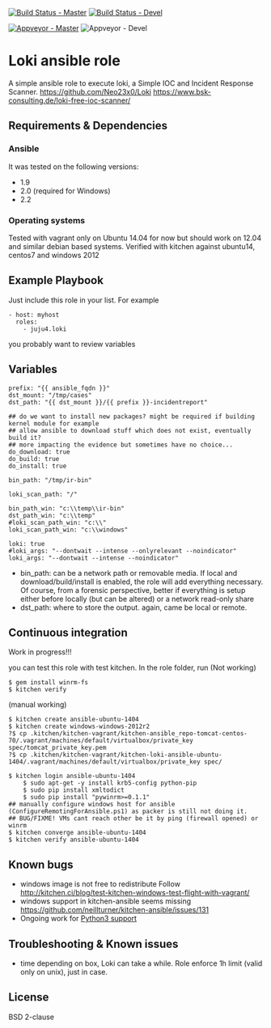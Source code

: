[![Build Status - Master](https://travis-ci.org/juju4/ansible-loki.svg?branch=master)](https://travis-ci.org/juju4/ansible-loki)
[![Build Status - Devel](https://travis-ci.org/juju4/ansible-loki.svg?branch=devel)](https://travis-ci.org/juju4/ansible-loki/branches)

[![Appveyor - Master](https://ci.appveyor.com/api/projects/status/27div2ln0s7kli7h?svg=true)](https://ci.appveyor.com/project/juju4/ansible-harden-windows)
![Appveyor - Devel](https://ci.appveyor.com/api/projects/status/27div2ln0s7kli7h/branch/devel?svg=true)

# Loki ansible role

A simple ansible role to execute loki, a Simple IOC and Incident Response Scanner.
https://github.com/Neo23x0/Loki
https://www.bsk-consulting.de/loki-free-ioc-scanner/

## Requirements & Dependencies

### Ansible
It was tested on the following versions:
 * 1.9
 * 2.0 (required for Windows)
 * 2.2

### Operating systems

Tested with vagrant only on Ubuntu 14.04 for now but should work on 12.04 and similar debian based systems.
Verified with kitchen against ubuntu14, centos7 and windows 2012

## Example Playbook

Just include this role in your list.
For example

```
- host: myhost
  roles:
    - juju4.loki
```

you probably want to review variables


## Variables

```
prefix: "{{ ansible_fqdn }}"
dst_mount: "/tmp/cases"
dst_path: "{{ dst_mount }}/{{ prefix }}-incidentreport"

## do we want to install new packages? might be required if building kernel module for example
## allow ansible to download stuff which does not exist, eventually build it?
## more impacting the evidence but sometimes have no choice...
do_download: true
do_build: true
do_install: true

bin_path: "/tmp/ir-bin"

loki_scan_path: "/"

bin_path_win: "c:\\temp\\ir-bin"
dst_path_win: "c:\\temp"
#loki_scan_path_win: "c:\\"
loki_scan_path_win: "c:\\windows"

loki: true
#loki_args: "--dontwait --intense --onlyrelevant --noindicator"
loki_args: "--dontwait --intense --noindicator"
```

* bin_path: can be a network path or removable media. If local and 
  download/build/install is enabled, the role will add everything necessary.
  Of course, from a forensic perspective, better if everything is setup either
  before locally (but can be altered) or a network read-only share
* dst_path: where to store the output. again, came be local or remote.


## Continuous integration
Work in progress!!!

you can test this role with test kitchen.
In the role folder, run
(Not working)
```
$ gem install winrm-fs
$ kitchen verify
```
(manual working)
```
$ kitchen create ansible-ubuntu-1404
$ kitchen create windows-windows-2012r2
?$ cp .kitchen/kitchen-vagrant/kitchen-ansible_repo-tomcat-centos-70/.vagrant/machines/default/virtualbox/private_key spec/tomcat_private_key.pem
?$ cp .kitchen/kitchen-vagrant/kitchen-loki-ansible-ubuntu-1404/.vagrant/machines/default/virtualbox/private_key spec/

$ kitchen login ansible-ubuntu-1404
    $ sudo apt-get -y install krb5-config python-pip
    $ sudo pip install xmltodict
    $ sudo pip install "pywinrm>=0.1.1"
## manually configure windows host for ansible (ConfigureRemotingForAnsible.ps1) as packer is still not doing it.
## BUG/FIXME! VMs cant reach other be it by ping (firewall opened) or winrm
$ kitchen converge ansible-ubuntu-1404
$ kitchen verify ansible-ubuntu-1404
```


## Known bugs

* windows image is not free to redistribute
Follow http://kitchen.ci/blog/test-kitchen-windows-test-flight-with-vagrant/
* windows support in kitchen-ansible seems missing
https://github.com/neillturner/kitchen-ansible/issues/131
* Ongoing work for [Python3 support](https://github.com/Neo23x0/Loki/pull/123)

## Troubleshooting & Known issues

* time
depending on box, Loki can take a while. Role enforce 1h limit (valid only on unix), just in case.

## License

BSD 2-clause
